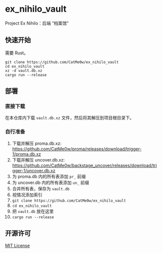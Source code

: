 # ex_nihilo_vault

Project Ex Nihilo：后端 “档案馆”

## 快速开始

需要 Rust。

```
git clone https://github.com/CatMe0w/ex_nihilo_vault
cd ex_nihilo_vault
xz -d vault.db.xz
cargo run --release
```

## 部署

### 直接下载

在本仓库内下载 `vault.db.xz` 文件，然后将其解压到项目根目录下。

### 自行准备

1. 下载并解压 proma.db.xz: https://github.com/CatMe0w/proma/releases/download/trigger-1/proma.db.xz
2. 下载并解压 uncover.db.xz: https://github.com/CatMe0w/backstage_uncover/releases/download/trigger-1/uncover.db.xz
3. 为 proma.db 内的所有表添加 `pr_` 前缀
4. 为 uncover.db 内的所有表添加 `un_` 前缀
5. 合并所有表，保存为 `vault.db`
6. 视情况添加索引
7. `git clone https://github.com/CatMe0w/ex_nihilo_vault`
8. `cd ex_nihilo_vault`
9. 把 `vault.db` 放在这里
10. `cargo run --release`

## 开源许可

[MIT License](https://opensource.org/licenses/MIT)
